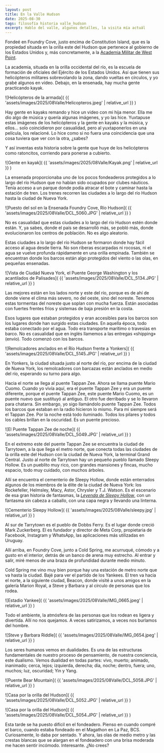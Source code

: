 ```yaml
---
layout: post
title: En la Valle Hudson
date: 2025-08-30
tags: filosofía historia valle_hudson
excerpt: Hablo del valle, algunos detalles, la visita mía actuál
---
```


Fondeé en Foundry Cove, justo encima de Constitution Island, que es la propiedad
situada en la orilla este del Hudson que pertenece al gobierno de los Estados
Unidos y, más concretamente, a la [Academia Militar de West Point][west].

La academia, situada en la orilla occidental del río, es la escuela de
formación de oficiales del Ejército de los Estados Unidos. Así que tienen sus
helicópteros militares sobrevolando la zona, dando vueltas en círculos, y yo
grabé algunos en vídeo. Debajo, en la ensenada, hay mucha gente practicando
kayak.

[west]: https://es.wikipedia.org/wiki/Academia_Militar_de_los_Estados_Unidos

![Helicópteros de la armada](
  {{ 'assets/images/2025/08Valle/Helicopteros.jpeg' | relative_url }}
)

Hay gente en kayaks remando y hice un video con mi hija menor. Ella me dio algo
de música y quería algunas imágenes, y yo las hice. Yuxtapuse estas imágenes de
los helicópteros y la gente en kayaks y la música, y ellos... solo coincidieron
por casualidad, pero al yuxtaponerlos en una película, los relacioné. Lo hice
como si no fuera una coincidencia que una cosa tuviera que ver con la otra,
¿sabes?

Y así inventas esta historia sobre la gente que huye de los helicópteros como
ratoncitos, corriendo para ponerse a cubierto.

![Gente en kayak](
  {{ 'assets/images/2025/08Valle/Kayak.png' | relative_url }}
)

La ensenada proporcionaba uno de los pocos fondeaderos protegidos a lo largo
del río Hudson que no habían sido ocupados por clubes náuticos. Tenía acceso a
un parque donde podía atracar el bote y caminar hasta la estación de tren. Los
trenes recorren las ciudades a lo largo del río Hudson hasta la ciudad de Nueva
York.

![Puesto del sol en la Ensenada Foundry Cove, Río Hudson](
  {{ 'assets/images/2025/08Valle/DCL_5060.JPG' | relative_url }}
)

No es casualidad que estas ciudades a lo largo del río Hudson estén donde
están. Y, ya sabes, donde el país se desarrolló más, se pobló más, donde
evolucionaron los centros de población. No es algo aleatorio.

Estas ciudades a lo largo del río Hudson se formaron donde hay fácil acceso al
agua desde tierra. No son riberas escarpadas ni rocosas, ni el agua se vuelve
profunda rápidamente en una orilla empinada. También se encuentran donde los
barcos están algo protegidos del viento o las olas, en pequeñas ensenadas.

![Vista de Ciudád Nueva York, el Puente George Washington y los acantilados de
  Palisades](
  {{ 'assets/images/2025/08Valle/DCL_5134.JPG' | relative_url }}
)

Las mejores están en los lados norte y este del río, porque es de ahí de donde
viene el clima más severo, no del oeste, sino del noreste. Tenemos estas
tormentas del noreste que soplan con mucha fuerza. Están asociadas con fuertes
frentes fríos y sistemas de baja presión en la costa.

Esos lugares que estaban protegidos y eran accesibles para los barcos son los
lugares donde han surgido estas ciudades. En aquella época, todo estaba
conectado por el agua. Todo era transporte marítimo o travesías en barco.  No
es casualidad que en inglés llamemos a las entregas «shipping» (envío).  Todo
comenzó con los barcos.

![Remolcadores anclados en el Río Hudson frente a Yonkers](
  {{ 'assets/images/2025/08Valle/DCL_5145.JPG' | relative_url }}
)

En Yonkers, la ciudad situada justo al norte del río, por encima de la ciudad
de Nueva York, los remolcadores con barcazas están anclados en medio del río,
esperando su turno para algo.

Hacia el norte se llega al puente Tappan Zee.  Ahora se llama puente Mario
Cuomo. Cuando yo vivía aquí, era el puente Tappan Zee y era un puente
diferente, porque el puente Tappan Zee, este puente Mario Cuomo, es un puente
nuevo que sustituyó al antiguo. El otro fue derribado y se lo llevaron para
chatarra. Sin embargo, yo sigo llamándolo puente Tappan Zee.  Todos los barcos
que estaban en la radio hicieron lo mismo.  Para mí siempre será el Tappan Zee.
Por la noche está todo iluminado. Todos los pilares y todos los cables brillan
en la oscuridad. Es un puente precioso.

![El Puente Tappan Zee de noche](
  {{ 'assets/images/2025/08Valle/DCL_5049.JPG' | relative_url }}
)

En el extremo este del puente Tappan Zee se encuentra la ciudad de Tarrytown, a
la que llega el metro norte, que conecta todas las ciudades de la orilla este
del Hudson con la ciudad de Nueva York, la terminal Grand Central. Justo al
norte de Tarrytown hay un pequeño pueblo llamado Sleepy Hollow. Es un pueblito
muy rico, con grandes mansiones y fincas, mucho espacio, todo muy cuidado, con
muchos árboles.

Allí se encuentra el cementerio de Sleepy Hollow, donde están enterrados
algunos de los miembros de la élite de la ciudad de Nueva York: los
Rockefeller, Helmsley, Macy, Astor, Chrysler y T.J. Watson. Es el
escenario de esa gran historia de fantasmas, la [_Leyenda de Sleepy
Hollow_][irving], con un fantasma sin cabeza a caballo, con una capa negra y
llevando una linterna.

[irving]: https://es.wikipedia.org/wiki/La_leyenda_de_Sleepy_Hollow

![Cementerio Sleepy Hollow](
  {{ 'assets/images/2025/08Valle/sleepy.jpg' | relative_url }}
)

Al sur de Tarrytown es el pueblo de Dobbs Ferry. Es el lugar donde creció Mark
Zuckerberg. El es fundador y director de Meta Corp, propietaria de Facebook,
Instagram y WhatsApp, las aplicaciones más utilizadas en Uruguay.

Allí arriba, en Foundry Cove, junto a Cold Spring, me acurruqué, cómodo y a
gusto en el interior, detrás de un banco de arena muy estrecho. Al entrar y
salir, miré menos de una braza de profundidad durante medio minuto.

Cold Spring me vino muy bien porque hay una estación de metro norte que va
hasta la ciudad. Bajé para ver el partido de los Yankees. El tren va hacia el
norte, a la siguiente ciudad, Beacon, donde visité a unos amigos en la galería
Marion Royal, a Steve y Barbara y al círculo de personas que los rodea.

![Estadio Yankee](
  {{ 'assets/images/2025/08Valle/IMG_0665.jpeg' | relative_url }}
)

Todo el ambiente, la atmósfera de las personas que los rodean es ligera y
divertida. Allí no nos quejamos. A veces satirizamos, a veces nos burlamos del
hombre.

![Steve y Barbara Riddle](
  {{ 'assets/images/2025/08Valle/IMG_0654.jpeg' | relative_url }}
)

Los seres humanos vemos en dualidades. Es una de las estructuras fundamentales
de nuestro proceso de pensamiento, de nuestra conciencia, este dualismo. Vemos
dualidad en todas partes: vivo, muerto; animado, inanimado; cerca, lejos;
izquierda, derecha; día, noche; dentro, fuera; uno, muchos; luz, oscuridad; Yin
y Yang.

![Puente Bear Mountain](
  {{ 'assets/images/2025/08Valle/DCL_5058.JPG' | relative_url }}
)

![Casa por la orilla del Hudson](
  {{ 'assets/images/2025/08Valle/DCL_5052.JPG' | relative_url }}
)

![Casa por la orilla del Hudson](
  {{ 'assets/images/2025/08Valle/DCL_5054.JPG' | relative_url }}
)

Esta tarde se ha puesto difícil en el fondeadero. Pienso en cuando compré el
barco, cuando estaba fondeado en el Magathon en La Paz, BCS. Curiosamente, lo
daba por sentado. Y ahora, las olas de medio metro y las crestas blancas que se
alargan en el fondeadero con una brisa moderada me hacen sentir incómodo.
Interesante. ¿No crees?

